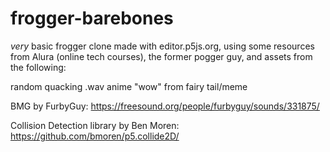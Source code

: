 # frogger-barebones
_very_ basic frogger clone
made with editor.p5js.org, using some resources from Alura (online tech courses), the former pogger guy, and assets from the following:

random quacking .wav
anime "wow" from fairy tail/meme

BMG by FurbyGuy: https://freesound.org/people/furbyguy/sounds/331875/

Collision Detection library by Ben Moren: https://github.com/bmoren/p5.collide2D/
